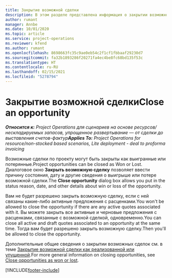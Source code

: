 ```yaml
---
title: Закрытие возможной сделки
description: В этом разделе представлена информация о закрытии возможной сделки по проекту.
author: rumant
manager: Annbe
ms.date: 10/01/2020
ms.topic: article
ms.service: project-operations
ms.reviewer: kfend
ms.author: rumant
ms.openlocfilehash: 8698663fc35c9ae0eb54c2f1cf1fbbaaf29230d7
ms.sourcegitcommit: fa32b1893286f20271fa4ec4be8fc68bd135f53c
ms.translationtype: HT
ms.contentlocale: ru-RU
ms.lasthandoff: 02/15/2021
ms.locfileid: "5278794"
---
```

# <a name="close-an-opportunity"></a><span data-ttu-id="f5cd7-103">Закрытие возможной сделки</span><span class="sxs-lookup"><span data-stu-id="f5cd7-103">Close an opportunity</span></span>

<span data-ttu-id="f5cd7-104">_**Относится к:** Project Operations для сценариев на основе ресурсов/нескладируемых запасов, упрощенное развертывание — от сделки до выставления счетов-фактур_</span><span class="sxs-lookup"><span data-stu-id="f5cd7-104">_**Applies To:** Project Operations for resource/non-stocked based scenarios, Lite deployment - deal to proforma invoicing_</span></span>

<span data-ttu-id="f5cd7-105">Возможные сделки по проекту могут быть закрыты как выигранные или потерянные.</span><span class="sxs-lookup"><span data-stu-id="f5cd7-105">Project opportunities can be closed as Won or Lost.</span></span> <span data-ttu-id="f5cd7-106">Диалоговое окно **Закрыть возможную сделку** позволяет ввести причину состояния, дату и другие сведения о выигрыше или потере возможной сделки.</span><span class="sxs-lookup"><span data-stu-id="f5cd7-106">The **Close opportunity** dialog box allows you put in the status reason, date, and other details about win or loss of the opportunity.</span></span>

<span data-ttu-id="f5cd7-107">Вам не будет разрешено закрыть возможную сделку, если с ней связаны какие-либо активные предложения с расценками.</span><span class="sxs-lookup"><span data-stu-id="f5cd7-107">You won't be allowed to close the opportunity if there are any active quotes associated with it.</span></span> <span data-ttu-id="f5cd7-108">Вы можете закрыть все активные и черновые предложения с расценками, связанные с возможной сделкой, одновременно.</span><span class="sxs-lookup"><span data-stu-id="f5cd7-108">You can close all active and draft quotes associated to an opportunity at the same time.</span></span> <span data-ttu-id="f5cd7-109">Тогда вам будет разрешено закрыть возможную сделку.</span><span class="sxs-lookup"><span data-stu-id="f5cd7-109">Then you'll be allowed to close the opportunity.</span></span>

<span data-ttu-id="f5cd7-110">Дополнительные общие сведения о закрытии возможных сделок см. в теме [Закрытие возможной сделки как реализованной или упущенной](https://docs.microsoft.com/dynamics365/sales-enterprise/close-opportunity-won-lost-sales).</span><span class="sxs-lookup"><span data-stu-id="f5cd7-110">For more general information on closing opportunities, see [Close opportunities as won or lost](https://docs.microsoft.com/dynamics365/sales-enterprise/close-opportunity-won-lost-sales).</span></span>


[!INCLUDE[footer-include](../includes/footer-banner.md)]